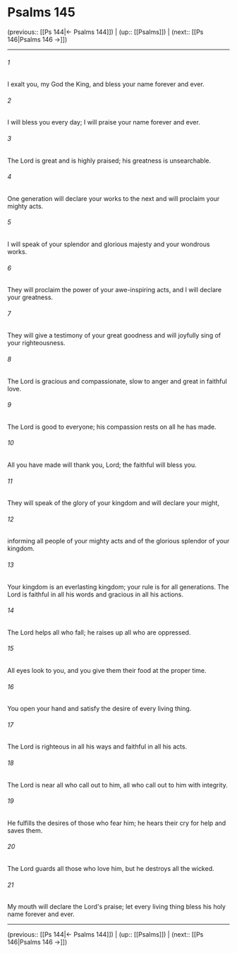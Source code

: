 # Psalms 145

(previous:: [[Ps 144|← Psalms 144]]) | (up:: [[Psalms]]) | (next:: [[Ps 146|Psalms 146 →]])

***


###### 1 
I exalt you, my God the King, and bless your name forever and ever. 

###### 2 
I will bless you every day; I will praise your name forever and ever. 

###### 3 
The Lord is great and is highly praised; his greatness is unsearchable. 

###### 4 
One generation will declare your works to the next and will proclaim your mighty acts. 

###### 5 
I will speak of your splendor and glorious majesty and your wondrous works. 

###### 6 
They will proclaim the power of your awe-inspiring acts, and I will declare your greatness. 

###### 7 
They will give a testimony of your great goodness and will joyfully sing of your righteousness. 

###### 8 
The Lord is gracious and compassionate, slow to anger and great in faithful love. 

###### 9 
The Lord is good to everyone; his compassion rests on all he has made. 

###### 10 
All you have made will thank you, Lord; the faithful will bless you. 

###### 11 
They will speak of the glory of your kingdom and will declare your might, 

###### 12 
informing all people of your mighty acts and of the glorious splendor of your kingdom. 

###### 13 
Your kingdom is an everlasting kingdom; your rule is for all generations. The Lord is faithful in all his words and gracious in all his actions. 

###### 14 
The Lord helps all who fall; he raises up all who are oppressed. 

###### 15 
All eyes look to you, and you give them their food at the proper time. 

###### 16 
You open your hand and satisfy the desire of every living thing. 

###### 17 
The Lord is righteous in all his ways and faithful in all his acts. 

###### 18 
The Lord is near all who call out to him, all who call out to him with integrity. 

###### 19 
He fulfills the desires of those who fear him; he hears their cry for help and saves them. 

###### 20 
The Lord guards all those who love him, but he destroys all the wicked. 

###### 21 
My mouth will declare the Lord's praise; let every living thing bless his holy name forever and ever.

***

(previous:: [[Ps 144|← Psalms 144]]) | (up:: [[Psalms]]) | (next:: [[Ps 146|Psalms 146 →]])
